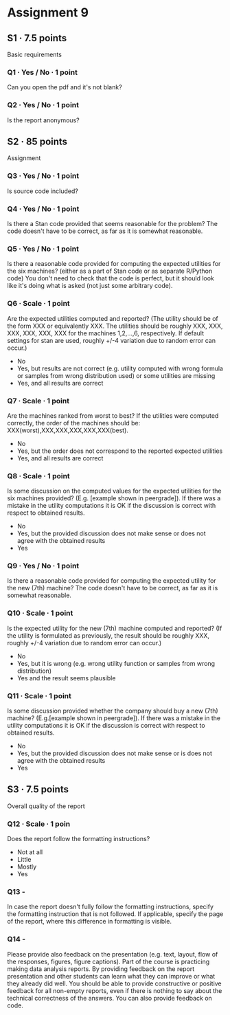 # Assignment 9

## S1 · 7.5 points
Basic requirements

### Q1 · Yes / No · 1 point
Can you open the pdf and it's not blank?

### Q2 · Yes / No · 1 point
Is the report anonymous?

## S2 · 85 points
Assignment

### Q3 · Yes / No · 1 point
Is source code included?

### Q4 · Yes / No · 1 point
Is there a Stan code provided that seems reasonable for the problem? The code doesn't have to be correct, as far as it is somewhat reasonable.

### Q5 · Yes / No · 1 point
Is there a reasonable code provided for computing the expected utilities for the six machines? (either as a part of Stan code or as separate R/Python code) You don't need to check that the code is perfect, but it should look like it's doing what is asked (not just some arbitrary code).

### Q6 · Scale · 1 point
Are the expected utilities computed and reported? (The utility should be of the form XXX or equivalently XXX. The utilities should be roughly XXX, XXX, XXX, XXX, XXX, XXX for the machines 1,2,...,6, respectively. If default settings for stan are used, roughly +/-4 variation due to random error can occur.)

- No
- Yes, but results are not correct (e.g. utility computed with wrong formula or samples from wrong distribution used) or some utilities are missing
- Yes, and all results are correct

### Q7 · Scale · 1 point
Are the machines ranked from worst to best? If the utilities were computed correctly, the order of the machines should be: XXX(worst),XXX,XXX,XXX,XXX,XXX(best).

- No
- Yes, but the order does not correspond to the reported expected utilities
- Yes, and all results are correct

### Q8 · Scale · 1 point
Is some discussion on the computed values for the expected utilities for the six machines provided? (E.g. [example shown in peergrade]). If there was a mistake in the utility computations it is OK if the discussion is correct with respect to obtained results.

- No
- Yes, but the provided discussion does not make sense or does not agree with the obtained results
- Yes

### Q9 · Yes / No · 1 point
Is there a reasonable code provided for computing the expected utility for the new (7th) machine? The code doesn't have to be correct, as far as it is somewhat reasonable.

### Q10 · Scale · 1 point
Is the expected utility for the new (7th) machine computed and reported? (If the utility is formulated as previously, the result should be roughly XXX, roughly +/-4 variation due to random error can occur.)

- No
- Yes, but it is wrong (e.g. wrong utility function or samples from wrong distribution)
- Yes and the result seems plausible

### Q11 · Scale · 1 point
Is some discussion provided whether the company should buy a new (7th) machine? (E.g.[example shown in peergrade]). If there was a mistake in the utility computations it is OK if the discussion is correct with respect to obtained results.

- No
- Yes, but the provided discussion does not make sense or is does not agree with the obtained results
- Yes


## S3 · 7.5 points
Overall quality of the report

### Q12 · Scale · 1 poin

Does the report follow the formatting instructions?

- Not at all
- Little
- Mostly
- Yes

### Q13 -

In case the report doesn't fully follow the formatting instructions, specify the formatting instruction that is not followed. If applicable, specify the page of the report, where this difference in formatting is visible.

### Q14 -

Please provide also feedback on the presentation (e.g. text, layout, flow of the responses, figures, figure captions). Part of the course is practicing making data analysis reports. By providing feedback on the report presentation and other students can learn what they can improve or what they already did well. You should be able to provide constructive or positive feedback for all non-empty reports, even if there is nothing to say about the technical correctness of the answers. You can also provide feedback on code.
